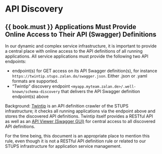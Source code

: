 # API Discovery

## {{ book.must }} Applications Must Provide Online Access to Their API (Swagger) Definitions

In our dynamic and complex service infrastructure, it is important to provide a central place with
online access to the API definitions of all running applications. All service applications must
provide the following two API endpoints:

* endpoint(s) for GET access on its API Swagger definition(s), for instance
  `https://twintip.stups.zalan.do/swagger.json`. Either .json or .yaml formats are supported.
* “Twintip” discovery endpoint `<myapp.myteam.zalan.de>/.well-known/schema-discovery` that delivers
  the API Swagger definition endpoint(s) above

Background: [Twintip](http://docs.stups.io/en/latest/components/twintip.html) is an API definition
crawler of the STUPS infrastructure; it checks all running applications via the endpoint above and
stores the discovered API definitions. Twintip itself provides a RESTful API as well as an
[API Viewer (Swagger GUI)](https://twintip.stups.zalan.do/ui/) for central access to all discovered
API definitions.

For the time being, this document is an appropriate place to mention this rule, even though it is
not a RESTful API definition rule or related to our STUPS infrastructure for application service
management.